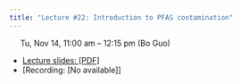```yaml
---
title: "Lecture #22: Introduction to PFAS contamination"
---
```


&nbsp;&nbsp;&nbsp;&nbsp;&nbsp;Tu, Nov 14, 11:00 am – 12:15 pm (Bo Guo)

- [Lecture slides: [PDF]](../assets/lecture_slides/Lecture_22_(11-14-2023).pdf) 
- [Recording: [No available]]
